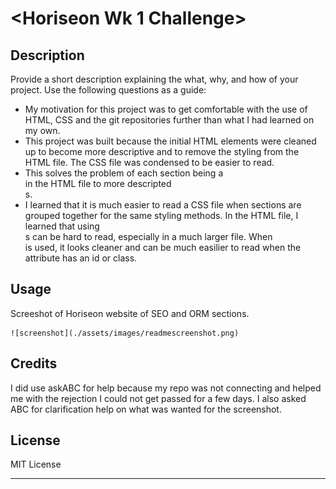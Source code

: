 # <Horiseon Wk 1 Challenge>

## Description

Provide a short description explaining the what, why, and how of your project. Use the following questions as a guide:

- My motivation for this project was to get comfortable with the use of HTML, CSS and the git repositories further than what I had learned on my own.
- This project was built because the initial HTML elements were cleaned up to become more descriptive and to remove the styling from the HTML file. The CSS file was condensed to be easier to read.
- This solves the problem of each section being a <div> in the HTML file to more descripted <section>s.
- I learned that it is much easier to read a CSS file when sections are grouped together for the same styling methods. In the HTML file, I learned that using <div>s can be hard to read, especially in a much larger file. When <section> is used, it looks cleaner and can be much easilier to read when the attribute has an id or class.

## Usage

Screeshot of Horiseon website of SEO and ORM sections.

    ![screenshot](./assets/images/readmescreenshot.png)


## Credits

I did use askABC for help because my repo was not connecting and helped me with the rejection I could not get passed for a few days. I also asked ABC for clarification help on what was wanted for the screenshot.

## License

MIT License

---